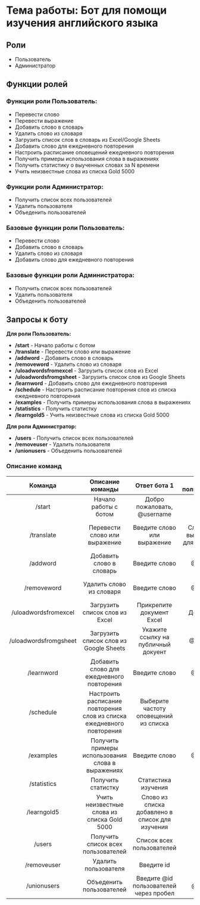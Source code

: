 # Тема работы: Бот для помощи изучения английского языка

## Роли

* Пользователь
* Администратор

## Функции ролей

### Функции роли Пользователь:

* Перевести слово
* Перевести выражение
* Добавить слово в словарь
* Удалить слово из словаря
* Загрузить список слов в словарь из Excel/Google Sheets
* Добавить слово для ежедневного повторения
* Настроить расписание оповещений ежедневного повторения
* Получить примеры использования слова в выражениях
* Получить статистику о выученных словах за N времени
* Учить неизвестные слова из списка Gold 5000

### Функции роли Администратор:

* Получить список всех пользователей
* Удалить пользователя
* Объеденить пользователей

### Базовые функции роли Пользователь:

* Перевести слово
* Добавить слово в словарь
* Удалить слово из словаря
* Добавить слово для ежедневного повторения

### Базовые функции роли Администратора:

* Получить список всех пользователей
* Удалить пользователя
* Объеденить пользователей

## Запросы к боту

**Для роли Пользователь:**

* **/start** - Начало работы с ботом
* **/translate** - Перевести слово или выражение
* **/addword** - Добавить слово в словарь
* **/removeword** - Удалить слово из словаря
* **/uloadwordsfromexcel** - Загрузить список слов из Excel
* **/uloadwordsfromgsheet** - Загрузить список слов из Google Sheets
* **/learnword** - Добавить слово для ежедневного повторения
* **/schedule** - Настроить расписание повторения слов из списка ежедневного повторения
* **/examples** - Получить примеры использования слова в выражениях
* **/statistics** - Получить статистку
* **/learngold5** - Учить неизвестные слова из списка Gold 5000

**Для роли Администратор:**

* **/users** - Получить список всех пользователей
* **/removeuser** - Удалить пользователя
* **/unionusers** - Объеденить пользователей


### Описание команд

| Команда | Описание команды | Ответ бота 1 | Ответ пользователя | Ответ бота 2 |
|:-------:|:----------------:|:-----------:|:--------:|:-------------------:|
| /start | Начало работы с ботом | Добро пожаловать, @username | N/A | N/A |
| /translate | Перевести слово или выражение | Введите слово или выражение | Слово или выражение для перевода | Транскрипция произношения и варианты первода |
| /addword | Добавить слово в словарь | Введите слово | @Слово | @Слово добавлено в словарь |
| /removeword | Удалить слово из словаря | Введите слово | @Слово | @Слово удалено из словаря |
| /uloadwordsfromexcel | Загрузить список слов из Excel | Прикрепите документ Excel | Документ | Скопировано @N новых слов |
| /uloadwordsfromgsheet | Загрузить список слов из Google Sheets | Укажите ссылку на публичный докуент | @Ссылка | Скопировано @N новых слов |
| /learnword | Добавить слово для ежедневного повторения | Введите слово | @Слово | @Слово добавлено |
| /schedule | Настроить расписание повторения слов из списка ежедневного повторения | Выберите частоту оповещений из списка | Выбор | Частота оповещений настроена |
| /examples | Получить примеры использования слова в выражениях | Введите слово | @Слово | Варианты использования |
| /statistics | Получить статистку | Статистика изучения | N/A | N/A |
| /learngold5 | Учить неизвестные слова из списка Gold 5000 | Слово из списка добавлено в список для изучения | N/A | N/A |
| /users | Получить список всех пользователей | Список всех пользователей | N/A | N/A |
| /removeuser | Удалить пользователя | Введите id | @id | Пользователь @id удален |
| /unionusers | Объеденить пользователей | Введите @id пользователей через пробел | @id @id | Пользователи объеденены |